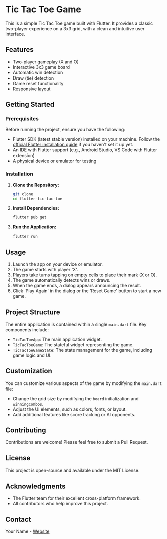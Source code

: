 # Tic Tac Toe Game

This is a simple Tic Tac Toe game built with Flutter. It provides a classic two-player experience on a 3x3 grid, with a clean and intuitive user interface.

## Features

- Two-player gameplay (X and O)
- Interactive 3x3 game board
- Automatic win detection
- Draw (tie) detection
- Game reset functionality
- Responsive layout

## Getting Started

### Prerequisites

Before running the project, ensure you have the following:

- Flutter SDK (latest stable version) installed on your machine. Follow the [official Flutter installation guide](https://docs.flutter.dev/get-started/install) if you haven't set it up yet.
- An IDE with Flutter support (e.g., Android Studio, VS Code with Flutter extension)
- A physical device or emulator for testing

### Installation

1. **Clone the Repository:**
   ```bash
   git clone 
   cd flutter-tic-tac-toe
   ```

2. **Install Dependencies:**
   ```bash
   flutter pub get
   ```

3. **Run the Application:**
   ```bash
   flutter run
   ```

## Usage

1. Launch the app on your device or emulator.
2. The game starts with player 'X'.
3. Players take turns tapping on empty cells to place their mark (X or O).
4. The game automatically detects wins or draws.
5. When the game ends, a dialog appears announcing the result.
6. Click 'Play Again' in the dialog or the 'Reset Game' button to start a new game.

## Project Structure

The entire application is contained within a single `main.dart` file. Key components include:

- `TicTacToeApp`: The main application widget.
- `TicTacToeGame`: The stateful widget representing the game.
- `TicTacToeGameState`: The state management for the game, including game logic and UI.

## Customization

You can customize various aspects of the game by modifying the `main.dart` file:

- Change the grid size by modifying the `board` initialization and `winningCombos`.
- Adjust the UI elements, such as colors, fonts, or layout.
- Add additional features like score tracking or AI opponents.

## Contributing

Contributions are welcome! Please feel free to submit a Pull Request.

## License

This project is open-source and available under the MIT License.

## Acknowledgments

- The Flutter team for their excellent cross-platform framework.
- All contributors who help improve this project.

## Contact

Your Name - [Website](https://runtime.withroscoe.com)
